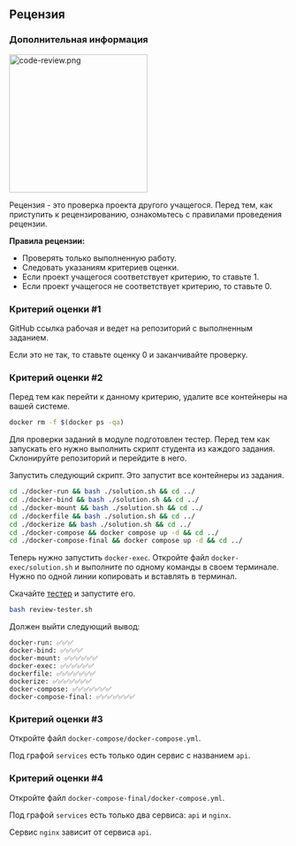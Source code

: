 ## Рецензия

### Дополнительная информация

<img src="../../../resources/code-review.png" alt="code-review.png" width="250"/>

Рецензия - это проверка проекта другого учащегося. Перед тем, как приступить к рецензированию, ознакомьтесь с правилами проведения рецензии.

**Правила рецензии:**

- Проверять только выполненную работу.
- Следовать указаниям критериев оценки.
- Если проект учащегося соответствует критерию, то ставьте 1.
- Если проект учащегося не соответствует критерию, то ставьте 0.

### Критерий оценки #1

GitHub ссылка рабочая и ведет на репозиторий с выполненным заданием.

Если это не так, то ставьте оценку 0 и заканчивайте проверку.

### Критерий оценки #2

Перед тем как перейти к данному критерию, удалите все контейнеры на вашей системе.

```bash
docker rm -f $(docker ps -qa)
```

Для проверки заданий в модуле подготовлен тестер. Перед тем как запускать его
нужно выполнить скрипт студента из каждого задания. Склонируйте репозиторий и перейдите в него.

Запустить следующий скрипт. Это запустит все контейнеры из задания.

```bash
cd ./docker-run && bash ./solution.sh && cd ../
cd ./docker-bind && bash ./solution.sh && cd ../
cd ./docker-mount && bash ./solution.sh && cd ../
cd ./dockerfile && bash ./solution.sh && cd ../
cd ./dockerize && bash ./solution.sh && cd ../
cd ./docker-compose && docker compose up -d && cd ../
cd ./docker-compose-final && docker compose up -d && cd ../
```

Теперь нужно запустить `docker-exec`. Откройте файл `docker-exec/solution.sh` и выполните
по одному команды в своем терминале. Нужно по одной линии копировать и вставлять в терминал.

Скачайте [тестер][tester] и запустите его.

[tester]: https://stepik.org/media/attachments/lesson/691221/review-tester.sh

```bash
bash review-tester.sh
```

Должен выйти следующий вывод:

```
docker-run: ✅✅✅
docker-bind: ✅✅✅✅
docker-mount: ✅✅✅✅✅✅
docker-exec: ✅✅✅✅✅✅
dockerfile: ✅✅✅✅✅✅✅
dockerize: ✅✅✅✅✅✅✅
docker-compose: ✅✅✅✅✅✅✅
docker-compose-final: ✅✅✅✅✅✅✅
```

### Критерий оценки #3

Откройте файл `docker-compose/docker-compose.yml`.

Под графой `services` есть только один сервис c названием `api`.

### Критерий оценки #4

Откройте файл `docker-compose-final/docker-compose.yml`.

Под графой `services` есть только два сервиса: `api` и `nginx`.

Сервис `nginx` зависит от сервиса `api`.
